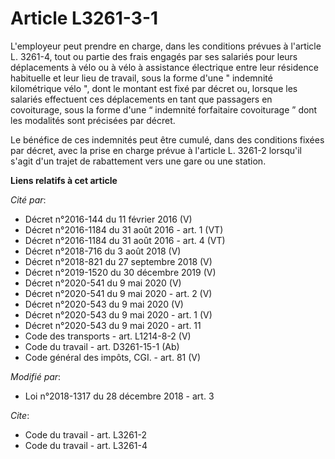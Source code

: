# Article L3261-3-1

L'employeur peut prendre en charge, dans les conditions prévues à l'article L. 3261-4, tout ou partie des frais engagés par
ses salariés pour leurs déplacements à vélo ou à vélo à assistance électrique entre leur résidence habituelle et leur lieu de
travail, sous la forme d'une " indemnité kilométrique vélo ", dont le montant est fixé par décret ou, lorsque les salariés
effectuent ces déplacements en tant que passagers en covoiturage, sous la forme d'une “ indemnité forfaitaire covoiturage ”
dont les modalités sont précisées par décret.

Le bénéfice de ces indemnités peut être cumulé, dans des conditions fixées par décret, avec la prise en charge prévue à
l'article L. 3261-2 lorsqu'il s'agit d'un trajet de rabattement vers une gare ou une station.

**Liens relatifs à cet article**

_Cité par_:

  - Décret n°2016-144 du 11 février 2016 (V)
  - Décret n°2016-1184 du 31 août 2016 - art. 1 (VT)
  - Décret n°2016-1184 du 31 août 2016 - art. 4 (VT)
  - Décret n°2018-716 du 3 août 2018 (V)
  - Décret n°2018-821 du 27 septembre 2018 (V)
  - Décret n°2019-1520 du 30 décembre 2019 (V)
  - Décret n°2020-541 du 9 mai 2020 (V)
  - Décret n°2020-541 du 9 mai 2020 - art. 2 (V)
  - Décret n°2020-543 du 9 mai 2020 (V)
  - Décret n°2020-543 du 9 mai 2020 - art. 1 (V)
  - Décret n°2020-543 du 9 mai 2020 - art. 11
  - Code des transports - art. L1214-8-2 (V)
  - Code du travail - art. D3261-15-1 (Ab)
  - Code général des impôts, CGI. - art. 81 (V)

_Modifié par_:

  - Loi n°2018-1317 du 28 décembre 2018 - art. 3

_Cite_:

  - Code du travail - art. L3261-2
  - Code du travail - art. L3261-4
